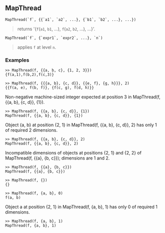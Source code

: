 ## MapThread

```
MapThread(`f`, {{`a1`, `a2`, ...}, {`b1`, `b2`, ...}, ...})
```

> returns '{`f`(`a1`, `b1`, ...), `f`(`a2`, `b2`, ...), ...}'.   

```  
MapThread(`f`, {`expr1`, `expr2`, ...}, `n`)
```

> applies `f` at level `n`.    

### Examples
```  
>> MapThread(f, {{a, b, c}, {1, 2, 3}})       
{f(a,1),f(b,2),f(c,3)}
 
>> MapThread(f, {{{a, b}, {c, d}}, {{e, f}, {g, h}}}, 2)    
{{f(a, e), f(b, f)}, {f(c, g), f(d, h)}}    
```

Non-negative machine-sized integer expected at position 3 in MapThread(f, {{a, b}, {c, d}}, {1}).  
```
>> MapThread(f, {{a, b}, {c, d}}, {1})    
MapThread(f, {{a, b}, {c, d}}, {1})    
```

Object {a, b} at position {2, 1} in MapThread(f, {{a, b}, {c, d}}, 2) has only 1 of required 2 dimensions.   
```
>> MapThread(f, {{a, b}, {c, d}}, 2)   
MapThread(f, {{a, b}, {c, d}}, 2) 
```

Incompatible dimensions of objects at positions {2, 1} and {2, 2} of MapThread(f, {{a}, {b, c}}); dimensions are 1 and 2.    
``` 
>> MapThread(f, {{a}, {b, c}})    
MapThread(f, {{a}, {b, c}})    
 
>> MapThread(f, {})    
{}    
 
>> MapThread(f, {a, b}, 0)    
f(a, b)    
``` 

Object a at position {2, 1} in MapThread(f, {a, b}, 1) has only 0 of required 1 dimensions. 
```    
>> MapThread(f, {a, b}, 1)    
MapThread(f, {a, b}, 1)    
```    
    